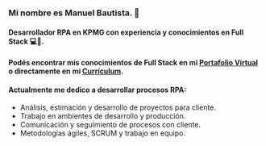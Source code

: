 ### Mi nombre es Manuel Bautista. 👋
#### Desarrollador **RPA en KPMG** con experiencia y conocimientos en Full Stack 💻🧉.

#### Podés encontrar mis conocimientos de Full Stack en mi [Portafolio Virtual](https://manuelbautista.netlify.app/) o directamente en mi [Currículum](https://drive.google.com/file/d/11nUWbCFOv5ZXOskl6ltptOdaNpPYFrLP/view?usp=sharing). 

#### Actualmente me dedico a desarrollar procesos RPA:

- Análisis, estimación y desarrollo de proyectos para cliente.
- Trabajo en ambientes de desarrollo y producción.
- Comunicación y seguimiento de procesos con cliente.
- Metodologías ágiles, SCRUM y trabajo en equipo.


